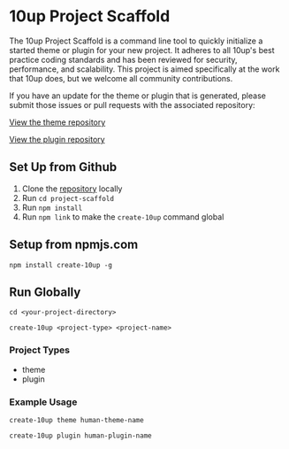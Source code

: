 # 10up Project Scaffold

The 10up Project Scaffold is a command line tool to quickly initialize a started theme or plugin for your new project. It adheres to all 10up's best practice coding standards and has been reviewed for security, performance, and scalability. This project is aimed specifically at the work that 10up does, but we welcome all community contributions.

If you have an update for the theme or plugin that is generated, please submit those issues or pull requests with the associated repository:

[View the theme repository](https://github.com/10up/theme-scaffold)

[View the plugin repository](https://github.com/10up/plugin-scaffold)

## Set Up from Github

1. Clone the [repository]( https://github.com/10up/project-scaffold) locally
2. Run `cd project-scaffold`
3. Run `npm install`
4. Run `npm link` to make the `create-10up` command global

## Setup from npmjs.com

`npm install create-10up -g`

## Run Globally
`cd <your-project-directory>`

`create-10up <project-type> <project-name>`

### Project Types
- theme
- plugin

### Example Usage
`create-10up theme human-theme-name`

`create-10up plugin human-plugin-name`
